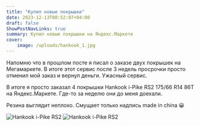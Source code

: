 ```yaml
---
title: "Купил новые покрышки"
date: 2023-12-13T00:52:07+04:00
draft: false
ShowPostNavLinks: true
summary: Купил новые покрышки на Яндекс.Маркете
cover:
    image: /uploads/hankook_1.jpg
---
```



Напомню что в прошлом посте я писал о заказе двух покрышек на Мегамаркете. В итоге этот сервис после 3 недель просрочки просто отменил мой заказ и вернул деньги. Ужасный сервис.

В итоге я просто заказал 4 покрышки Hankook i-Pike RS2 175/66 R14 86T на Яндекс.Маркете. Где-то за неделю они до меня доехали.

Резина выглядит неплохо. Смущает только надпись made in china 😀

![Hankook i-Pike RS2](/uploads/hankook_2.jpg)
![Hankook i-Pike RS2](/uploads/hankook_3.jpg)
